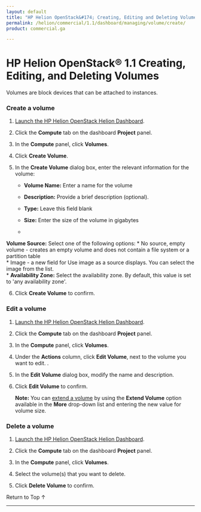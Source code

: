 ```yaml
---
layout: default
title: "HP Helion OpenStack&#174; Creating, Editing and Deleting Volumes"
permalink: /helion/commercial/1.1/dashboard/managing/volume/create/
product: commercial.ga

---
```

<!--PUBLISHED-->

<script>

function PageRefresh {
onLoad="window.refresh"
}

PageRefresh();

</script>

<!--
<p style="font-size: small;"> <a href="/helion/commercial/1.1/ga1/install/">&#9664; PREV</a> | <a href="/helion/commercial/1.1/ga1/install-overview/">&#9650; UP</a> | <a href="/helion/commercial/1.1/ga1/">NEXT &#9654;</a></p> 
-->

# HP Helion OpenStack&#174; 1.1 Creating, Editing, and Deleting Volumes

Volumes are block devices that can be attached to instances.

### Create a volume ###

1. [Launch the HP Helion OpenStack Helion Dashboard](/helion/openstack/1.1/dashboard/login/).

2. Click the **Compute** tab on the dashboard **Project** panel.

3. In the **Compute** panel, click **Volumes**.

4. Click **Create Volume**.

5. In the **Create Volume** dialog box, enter the relevant information for the volume: 

	* **Volume Name:** Enter a name for the volume  

	* **Description:** Provide a brief description (optional).  

	* **Type:** Leave this field blank
	* **Size:** Enter the size of the volume in gigabytes  

	* 
**Volume Source:** Select one of the following options: 
		* No source, empty volume - creates an empty volume and does not contain a file system or a partition table  
		* Image - a new field for Use image as a source displays. You can select the image from the list.  
	* **Availability Zone:** Select the availability zone. By default, this value is set to 'any availability zone'.  

6. Click **Create Volume** to confirm.  

### Edit a volume ###

1. [Launch the HP Helion OpenStack Helion Dashboard](/helion/openstack/1.1/dashboard/login/).

2. Click the **Compute** tab on the dashboard **Project** panel.

3. In the **Compute** panel, click **Volumes**.

4. Under the **Actions** column, click **Edit Volume**, next to the volume you want to edit.  	.

5. In the **Edit Volume** dialog box, modify the name and description.

6. Click **Edit Volume** to confirm. 

	**Note:** You can [extend a volume](/helion/commercial/1.1/dashboard/managing/volume/extend/) by using the **Extend Volume** option available in the **More** drop-down list and entering the new value for volume size.

### Delete a volume ###

1. [Launch the HP Helion OpenStack Helion Dashboard](/helion/openstack/1.1/dashboard/login/).

2. Click the **Compute** tab on the dashboard **Project** panel.

3. In the **Compute** panel, click **Volumes**.

4. Select the volume(s) that you want to delete.

5. Click **Delete Volume** to confirm.

<p><a href="#top" style="padding:14px 0px 14px 0px; text-decoration: none;"> Return to Top &#8593; </a>


----
